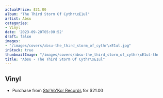 ```yaml
---
actualPrice: $21.00
album: "The Third Storm Of Cythr\xE1ul"
artist: Absu
categories:
- Vinyl
date: '2023-09-20T05:00:52'
draft: false
images:
- "/images/covers/absu-the_third_storm_of_cythr\xE1ul.jpg"
inStock: true
thumbnailImage: "/images/covers/absu-the_third_storm_of_cythr\xE1ul-thumb.jpg"
title: "Absu - The Third Storm Of Cythr\xE1ul"
---
```


## Vinyl
* Purchase from [Sto'Vo'Kor Records](https://stovokor-records.com/products/absu-the-third-storm-of-cythrul) for $21.00
